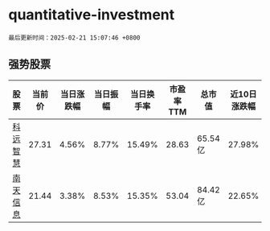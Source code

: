 # quantitative-investment

`最后更新时间：2025-02-21 15:07:46 +0800`

## 强势股票

|股票|当前价|当日涨跌幅|当日振幅|当日换手率|市盈率TTM|总市值|近10日涨跌幅|
|----|----|----|----|----|----|----|----|
|[科远智慧](https://xueqiu.com/S/SZ002380)|27.31|4.56%|8.77%|15.49%|28.63|65.54亿|27.98%|
|[南天信息](https://xueqiu.com/S/SZ000948)|21.44|3.38%|8.53%|15.35%|53.04|84.42亿|22.65%|
